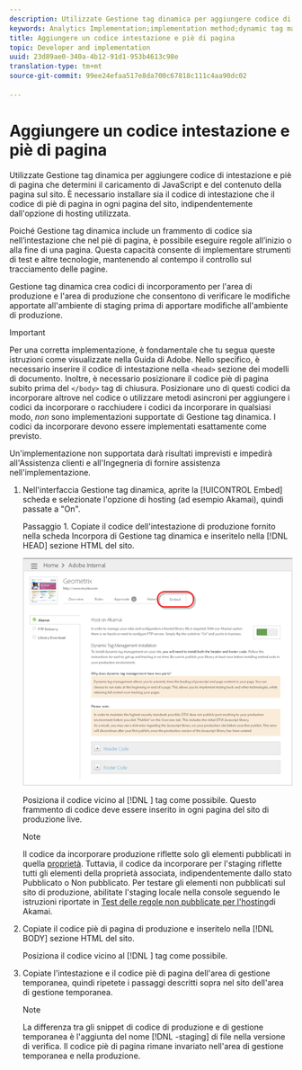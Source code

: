 ```yaml
---
description: Utilizzate Gestione tag dinamica per aggiungere codice di intestazione e piè di pagina che determini il caricamento di JavaScript e del contenuto della pagina sul sito. È necessario installare sia il codice di intestazione che il codice di piè di pagina in ogni pagina del sito, indipendentemente dall'opzione di hosting utilizzata.
keywords: Analytics Implementation;implementation method;dynamic tag management;dtm;code;page code;header code;footer code;embed code;embed tab;embed
title: Aggiungere un codice intestazione e piè di pagina
topic: Developer and implementation
uuid: 23d89ae0-340a-4b12-91d1-953b4613c98e
translation-type: tm+mt
source-git-commit: 99ee24efaa517e8da700c67818c111c4aa90dc02

---
```



# Aggiungere un codice intestazione e piè di pagina

Utilizzate Gestione tag dinamica per aggiungere codice di intestazione e piè di pagina che determini il caricamento di JavaScript e del contenuto della pagina sul sito. È necessario installare sia il codice di intestazione che il codice di piè di pagina in ogni pagina del sito, indipendentemente dall'opzione di hosting utilizzata.

Poiché Gestione tag dinamica include un frammento di codice sia nell’intestazione che nel piè di pagina, è possibile eseguire regole all’inizio o alla fine di una pagina. Questa capacità consente di implementare strumenti di test e altre tecnologie, mantenendo al contempo il controllo sul tracciamento delle pagine.

Gestione tag dinamica crea codici di incorporamento per l'area di produzione e l'area di produzione che consentono di verificare le modifiche apportate all'ambiente di staging prima di apportare modifiche all'ambiente di produzione.

>[!IMPORTANT]
>
>Per una corretta implementazione, è fondamentale che tu segua queste istruzioni come visualizzate nella Guida di Adobe. Nello specifico, è necessario inserire il codice di intestazione nella `<head>` sezione dei modelli di documento. Inoltre, è necessario posizionare il codice piè di pagina subito prima del `</body>` tag di chiusura. Posizionare uno di questi codici da incorporare altrove nel codice o utilizzare metodi asincroni per aggiungere i codici da incorporare o racchiudere i codici da incorporare in qualsiasi modo, *non* sono implementazioni supportate di Gestione tag dinamica. I codici da incorporare devono essere implementati esattamente come previsto.
>
>Un'implementazione non supportata darà risultati imprevisti e impedirà all'Assistenza clienti e all'Ingegneria di fornire assistenza nell'implementazione.

1. Nell'interfaccia Gestione tag dinamica, aprite la [!UICONTROL Embed] scheda e selezionate l'opzione di hosting (ad esempio Akamai), quindi passate a "On".

   Passaggio 1. Copiate il codice dell'intestazione di produzione fornito nella scheda Incorpora di Gestione tag dinamica e inseritelo nella [!DNL HEAD] sezione HTML del sito.

   ![](assets/dtm-embed.png)

   Posiziona il codice vicino al [!DNL <head><meta http-equiv="Content-Type" content="text/html; charset=UTF-8">] tag come possibile. Questo frammento di codice deve essere inserito in ogni pagina del sito di produzione live.

   >[!NOTE]
   >
   >Il codice da incorporare produzione riflette solo gli elementi pubblicati in quella [proprietà](/help/implement/c-implement-with-dtm/t-create-web-property.md). Tuttavia, il codice da incorporare per l'staging riflette tutti gli elementi della proprietà associata, indipendentemente dallo stato Pubblicato o Non pubblicato. Per testare gli elementi non pubblicati sul sito di produzione, abilitate l'staging locale nella console seguendo le istruzioni riportate in [Test delle regole non pubblicate per l'hosting](/help/implement/c-implement-with-dtm/c-rules/t-test-rules-akamai.md)di Akamai.

1. Copiate il codice piè di pagina di produzione e inseritelo nella [!DNL BODY] sezione HTML del sito.

   Posiziona il codice vicino al [!DNL </body>] tag come possibile.
1. Copiate l'intestazione e il codice piè di pagina dell'area di gestione temporanea, quindi ripetete i passaggi descritti sopra nel sito dell'area di gestione temporanea.

   >[!NOTE]
   >
   >La differenza tra gli snippet di codice di produzione e di gestione temporanea è l'aggiunta del nome [!DNL -staging] di file nella versione di verifica. Il codice piè di pagina rimane invariato nell'area di gestione temporanea e nella produzione.

